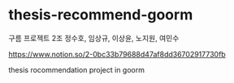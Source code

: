 # thesis-recommend-goorm

구름 프로젝트 2조
정수호, 임상규, 이상윤, 노지원, 여민수

https://www.notion.so/2-0bc33b79688d47af8dd36702917730fb

thesis rocommendation project in goorm

